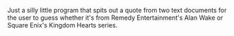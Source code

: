 Just a silly little program that spits out a quote from two text documents for the user to guess whether it's from Remedy Entertainment's Alan Wake or Square Enix's Kingdom Hearts series.
